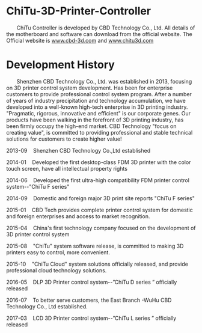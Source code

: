 # ChiTu-3D-Printer-Controller
&nbsp;&nbsp;&nbsp;&nbsp;&nbsp;&nbsp;&nbsp;ChiTu Controller is developed by CBD Technology Co., Ltd. 
All details of the motherboard and software can download from the official website. 
The Official website is www.cbd-3d.com  and   www.chitu3d.com 
 
 
#  Development History
&nbsp;&nbsp;&nbsp;&nbsp;&nbsp;&nbsp; Shenzhen CBD Technology Co., Ltd. was established in 2013, focusing on 3D printer control system development. Has been for enterprise customers to provide professional control system program. After a number of years of industry precipitation and technology accumulation, we have developed into a well-known high-tech enterprise in 3D printing industry.
 "Pragmatic, rigorous, innovative and efficient" is our corporate genes. Our products have been walking in the forefront of 3D printing industry, has been firmly occupy the high-end market. CBD Technology "focus on creating value", is committed to providing professional and stable technical solutions for customers to create higher value!
 
 
 2013-09&nbsp;&nbsp;&nbsp;&nbsp;Shenzhen CBD Technology Co.,Ltd established
 
 2014-01&nbsp;&nbsp;&nbsp;&nbsp;Developed the first desktop-class FDM 3D printer with the color touch screen, have all intellectual property rights
 
 2014-06&nbsp;&nbsp;&nbsp;&nbsp;Developed the first ultra-high compatibility FDM printer control system--"ChiTu F series"
 
 2014-09&nbsp;&nbsp;&nbsp;&nbsp;Domestic and foreign major 3D print site reports "ChiTu F series"
 
 2015-01&nbsp;&nbsp;&nbsp;&nbsp;CBD Tech provides complete printer control system for domestic and foreign  enterprises and access to market recognition.
 
 2015-04&nbsp;&nbsp;&nbsp;&nbsp;China's first technology company focused on the development of 3D printer control system
 
 2015-08&nbsp;&nbsp;&nbsp;&nbsp;"ChiTu" system software release, is committed to making 3D printers easy to control, more convenient.
 
 2015-10&nbsp;&nbsp;&nbsp;&nbsp;"ChiTu Cloud" system solutions officially released, and provide professional cloud technology solutions.
 
 2016-05&nbsp;&nbsp;&nbsp;&nbsp;DLP 3D Printer control system--”ChiTu D series ” officially released
 
 2016-07&nbsp;&nbsp;&nbsp;&nbsp;To better serve customers, the East Branch -WuHu CBD Technology Co., Ltd established.
 
 2017-03&nbsp;&nbsp;&nbsp;&nbsp;LCD 3D Printer control system--”ChiTu L series ” officially released
